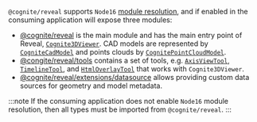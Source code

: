 `@cognite/reveal` supports `Node16` [module resolution](https://www.typescriptlang.org/tsconfig#moduleResolution), and if enabled in the consuming application will expose three modules:
- [@cognite/reveal](/api/@cognite/reveal/index.md) is the main module and has the main entry point of Reveal, [`Cognite3DViewer`](/api/@cognite/reveal/classes/Cognite3DViewer.md). CAD models are represented by [`CogniteCadModel`](/api/@cognite/reveal/classes/CogniteCadModel.md) and points clouds by [`CognitePointCloudModel`](/api/@cognite/reveal/classes/CognitePointCloudModel.md).
- [@congite/reveal/tools](/api/@cognite/reveal/tools/index.md) contains a set of tools, e.g. [`AxisViewTool`](/api/@cognite/reveal/tools/classes/AxisViewTool.md), [`TimelineTool`](/api/@cognite/reveal/tools/classes/TimelineTool.md), and [`HtmlOverlayTool`](/api/@cognite/reveal/tools/classes/HtmlOverlayTool.md) that works with `Cognite3DViewer`.
- [@cognite/reveal/extensions/datasource](/api/@cognite/reveal/extensions/datasource/index.md) allows providing custom data sources for geometry and model metadata.

:::note
If the consuming application does not enable `Node16` module resolution, then all types must be imported from `@cognite/reveal`.
:::
